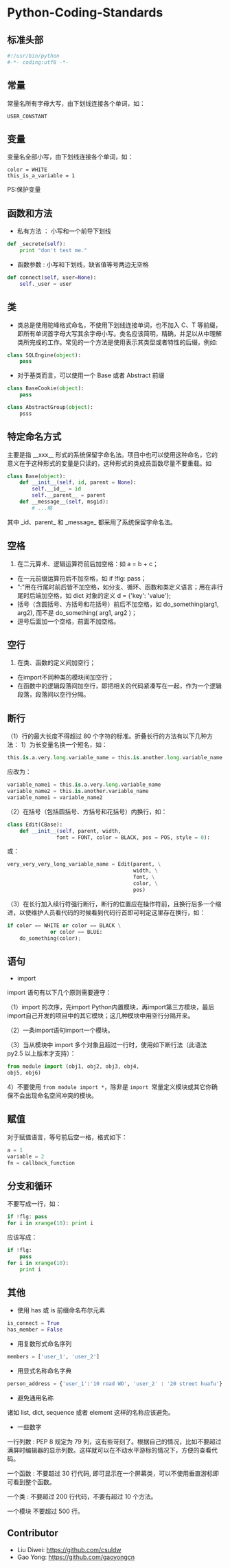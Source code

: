 # Python-Coding-Standards

## 标准头部

```python
#!/usr/bin/python
#-*- coding:utf8 -*- 
```

## 常量

常量名所有字母大写，由下划线连接各个单词，如：

```
USER_CONSTANT
```

## 变量 

变量名全部小写，由下划线连接各个单词，如：

```
color = WHITE
this_is_a_variable = 1
```


PS:保护变量


## 函数和方法
- 私有方法 ： 小写和一个前导下划线

```python
def _secrete(self):
    print "don't test me."
``` 
- 函数参数 : 小写和下划线，缺省值等号两边无空格

```python
def connect(self, user=None):
    self._user = user
```


## 类

- 类总是使用驼峰格式命名，不使用下划线连接单词，也不加入 C、T 等前缀，即所有单词首字母大写其余字母小写。类名应该简明，精确，并足以从中理解类所完成的工作。常见的一个方法是使用表示其类型或者特性的后缀，例如:

```python
class SQLEngine(object):
	pass
```

- 对于基类而言，可以使用一个 Base 或者 Abstract 前缀

```python
class BaseCookie(object):
	pass

class AbstractGroup(object):
	psss
```

## 特定命名方式
主要是指 \_\_xxx__ 形式的系统保留字命名法。项目中也可以使用这种命名，它的意义在于这种形式的变量是只读的，这种形式的类成员函数尽量不要重载。如


```python
class Base(object):
    def __init__(self, id, parent = None):
        self.__id__ = id
        self.__parent__ = parent
    def __message__(self, msgid):
        # ...略
```

其中 \_id、parent_ 和 \_message_ 都采用了系统保留字命名法。

## 空格

1. 在二元算术、逻辑运算符前后加空格：如 a = b + c；
- 在一元前缀运算符后不加空格，如 if !flg: pass；
- ":"用在行尾时前后皆不加空格，如分支、循环、函数和类定义语言；用在非行尾时后端加空格，如 dict 对象的定义 d = {'key': 'value'};
- 括号（含圆括号、方括号和花括号）前后不加空格，如 do\_something(arg1, arg2), 而不是 do_something( arg1, arg2 )；
- 逗号后面加一个空格，前面不加空格。

## 空行

1. 在类、函数的定义间加空行；
- 在import不同种类的模块间加空行；
- 在函数中的逻辑段落间加空行，即把相关的代码紧凑写在一起，作为一个逻辑段落，段落间以空行分隔。

## 断行

（1）行的最大长度不得超过 80 个字符的标准。折叠长行的方法有以下几种方法：
1）为长变量名换一个短名，如：

```python
this.is.a.very.long.variable_name = this.is.another.long.variable_name
```

应改为：

```python
variable_name1 = this.is.a.very.long.variable_name
variable_name2 = this.is.another.variable_name
variable_name1 = variable_name2
```

（2）在括号（包括圆括号、方括号和花括号）内换行，如：

```python
class Edit(CBase):
    def __init__(self, parent, width,
                font = FONT, color = BLACK, pos = POS, style = 0):
```

或：

```python
very_very_very_long_variable_name = Edit(parent, \
                                         width, \
                                         font, \
                                         color, \
                                         pos)
```

（3）在长行加入续行符强行断行，断行的位置应在操作符前，且换行后多一个缩进，以使维护人员看代码的时候看到代码行首即可判定这里存在换行，如：

```python
if color == WHITE or color == BLACK \
              or color == BLUE:
	do_something(color);
```



## 语句

- import

import 语句有以下几个原则需要遵守：

（1）import 的次序，先import Python内置模块，再import第三方模块，最后import自己开发的项目中的其它模块；这几种模块中用空行分隔开来。

（2）一条import语句import一个模块。

（3）当从模块中 import 多个对象且超过一行时，使用如下断行法（此语法 py2.5 以上版本才支持）：

```python
from module import (obj1, obj2, obj3, obj4,
obj5, obj6)
```
4）不要使用 `from module import *`，除非是 `import `常量定义模块或其它你确保不会出现命名空间冲突的模块。


## 赋值

对于赋值语言，等号前后空一格，格式如下：

```python
a = 1
variable = 2
fn = callback_function
```

## 分支和循环

不要写成一行，如：

```python
if !flg: pass
for i in xrange(10): print i
```

应该写成：

```python
if !flg:
    pass
for i in xrange(10):
    print i
```
## 其他

- 使用 has 或 is 前缀命名布尔元素

```python
is_connect = True
has_member = False
```
- 用复数形式命名序列

```python
members = ['user_1', 'user_2']
```
- 用显式名称命名字典

```python
person_address = {'user_1':'10 road WD', 'user_2' : '20 street huafu'}
```

- 避免通用名称

诸如 list, dict, sequence 或者 element 这样的名称应该避免。

* 一些数字

一行列数 : PEP 8 规定为 79 列，这有些苛刻了。根据自己的情况，比如不要超过满屏时编辑器的显示列数。这样就可以在不动水平游标的情况下，方便的查看代码。

一个函数 : 不要超过 30 行代码, 即可显示在一个屏幕类，可以不使用垂直游标即可看到整个函数。

一个类 : 不要超过 200 行代码，不要有超过 10 个方法。

一个模块 不要超过 500 行。

## Contributor

- Liu Diwei: https://github.com/csuldw
- Gao Yong: https://github.com/gaoyongcn
